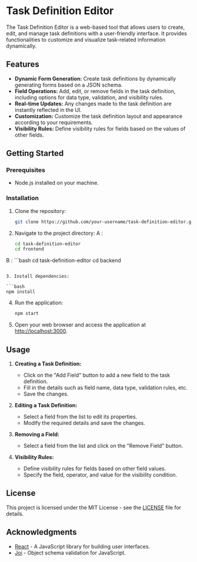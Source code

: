 # Task Definition Editor

The Task Definition Editor is a web-based tool that allows users to create, edit, and manage task definitions with a user-friendly interface. It provides functionalities to customize and visualize task-related information dynamically.

## Features

- **Dynamic Form Generation:** Create task definitions by dynamically generating forms based on a JSON schema.
- **Field Operations:** Add, edit, or remove fields in the task definition, including options for data type, validation, and visibility rules.
- **Real-time Updates:** Any changes made to the task definition are instantly reflected in the UI.
- **Customization:** Customize the task definition layout and appearance according to your requirements.
- **Visibility Rules:** Define visibility rules for fields based on the values of other fields.

## Getting Started

### Prerequisites

- Node.js installed on your machine.

### Installation

1. Clone the repository:

   ```bash
   git clone https://github.com/your-username/task-definition-editor.git
   ```

2. Navigate to the project directory:
  A : 
   ```bash
   cd task-definition-editor
   cd frontend
   ```
  B : 
    ```bash
   cd task-definition-editor
   cd backend
   ```

3. Install dependencies:

   ```bash
   npm install
   ```

4. Run the application:

   ```bash
   npm start
   ```

5. Open your web browser and access the application at [http://localhost:3000](http://localhost:3000).

## Usage

1. **Creating a Task Definition:**
   - Click on the "Add Field" button to add a new field to the task definition.
   - Fill in the details such as field name, data type, validation rules, etc.
   - Save the changes.

2. **Editing a Task Definition:**
   - Select a field from the list to edit its properties.
   - Modify the required details and save the changes.

3. **Removing a Field:**
   - Select a field from the list and click on the "Remove Field" button.

4. **Visibility Rules:**
   - Define visibility rules for fields based on other field values.
   - Specify the field, operator, and value for the visibility condition.

## License

This project is licensed under the MIT License - see the [LICENSE](LICENSE) file for details.

## Acknowledgments

- [React](https://reactjs.org/) - A JavaScript library for building user interfaces.
- [Joi](https://joi.dev/) - Object schema validation for JavaScript.
```
